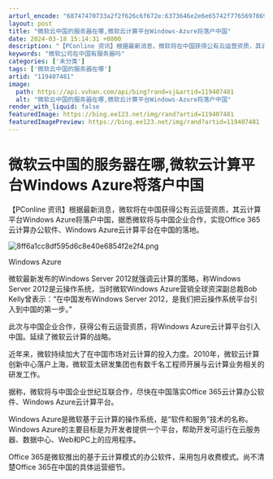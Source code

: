 ```yaml
---
arturl_encode: "68747470733a2f2f626c6f672e:6373646e2e6e65742f77656978696e5f34323530323430382f:61727469636c652f64657461696c732f313139343037343831"
layout: post
title: "微软云中国的服务器在哪,微软云计算平台Windows-Azure将落户中国"
date: 2024-03-18 15:14:31 +0800
description: "【PConline 资讯】根据最新消息，微软将在中国获得公有云运营资质，其云计算平台Windows "
keywords: "微软公司在中国有服务器吗"
categories: ['未分类']
tags: ['微软云中国的服务器在哪']
artid: "119407481"
image:
  path: https://api.vvhan.com/api/bing?rand=sj&artid=119407481
  alt: "微软云中国的服务器在哪,微软云计算平台Windows-Azure将落户中国"
render_with_liquid: false
featuredImage: https://bing.ee123.net/img/rand?artid=119407481
featuredImagePreview: https://bing.ee123.net/img/rand?artid=119407481
---
```


# 微软云中国的服务器在哪,微软云计算平台Windows Azure将落户中国

【PConline 资讯】根据最新消息，微软将在中国获得公有云运营资质，其云计算平台Windows Azure将落户中国，据悉微软将与中国企业合作，实现Office 365云计算办公软件、Windows Azure云计算平台在中国的落地。

![8ff6a1cc8df595d6c8e40e6854f2e2f4.png](https://i-blog.csdnimg.cn/blog_migrate/faec390047f34799078b5cc6b5ad445e.jpeg)

Windows Azure

微软最新发布的Windows Server 2012就强调云计算的策略，称Windows Server 2012是云操作系统，当时微软Windows Azure营销全球资深副总裁Bob Kelly曾表示：“在中国发布Windows Server 2012，是我们把云操作系统平台引入到中国的第一步。”

此次与中国企业合作，获得公有云运营资质，将Windows Azure云计算平台引入中国。延续了微软云计算的战略。

近年来，微软持续加大了在中国市场对云计算的投入力度。2010年，微软云计算创新中心落户上海，微软亚太研发集团也有数千名工程师开展与云计算业务相关的研发工作。

据称，微软将与中国企业世纪互联合作，尽快在中国落实Office 365云计算办公软件、Windows Azure云计算平台。

Windows Azure是微软基于云计算的操作系统，是“软件和服务”技术的名称。Windows Azure的主要目标是为开发者提供一个平台，帮助开发可运行在云服务器、数据中心、Web和PC上的应用程序。

Office 365是微软推出的基于云计算模式的办公软件，采用包月收费模式。尚不清楚Office 365在中国的具体运营细节。